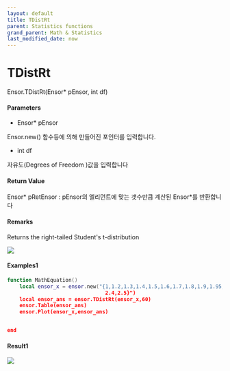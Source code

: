 ```yaml
---
layout: default
title: TDistRt
parent: Statistics functions
grand_parent: Math & Statistics
last_modified_date: now
---
```


# TDistRt

Ensor.TDistRt\(Ensor\* pEnsor, int df\)

#### Parameters

* Ensor\* pEnsor

Ensor.new\(\) 함수등에 의해 만들어진 포인터를 입력합니다.

* int df 

자유도(Degrees of Freedom )값을 입력합니다

#### Return Value

Ensor\* pRetEnsor : pEnsor의 엘리먼트에 맞는 갯수만큼 계산된 Ensor\*를 반환합니다


#### Remarks

Returns the right-tailed Student's t-distribution

![](./StatisticsAPI/TDistRtGraph.png)


#### Examples1

```lua
function MathEquation()
	local ensor_x = ensor.new("{1,1.2,1.3,1.4,1.5,1.6,1.7,1.8,1.9,1.95,2.0,2.1,2.2,2.3,
								2.4,2.5}")
	local ensor_ans = ensor.TDistRt(ensor_x,60)
	ensor.Table(ensor_ans)
	ensor.Plot(ensor_x,ensor_ans)


end
```

#### Result1

![](./StatisticsAPI/TDistRtResult.png)

